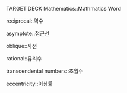 TARGET DECK
Mathematics::Mathmatics Word

reciprocal::역수
<!--ID: 1709642695533-->

asymptote::점근선
<!--ID: 1710723080229-->

oblique::사선
<!--ID: 1710737519880-->

rational::유리수
<!--ID: 1717589319177-->

transcendental numbers::초월수
<!--ID: 1717589319207-->

eccentricity::이심률
<!--ID: 1719983303111-->

